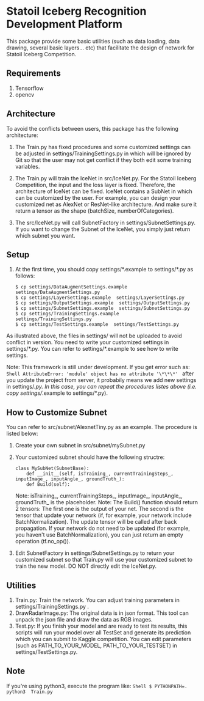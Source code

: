 # Statoil Iceberg Recognition Development Platform
This package provide some basic utilities (such as data loading, data drawing, several basic layers... etc) that facilitate the design of network for Statoil Iceberg Competition.

## Requirements
1. Tensorflow
2. opencv

## Architecture
   To avoid the conflicts between users, this package has the following architecture:
1. The Train.py has fixed procedures and some customized settings can be adjusted in settings/TrainingSettings.py in which will be ignored by Git so that the user may not get conflict if they both edit some training variables.

2. The Train.py will train the IceNet in src/IceNet.py.  For the Statoil Iceberg Competition, the input and the loss layer is fixed.  Therefore, the architecture of IceNet can be fixed.  IceNet contains a SubNet in which can be customized by the user.  For example, you can design your customized net as AlexNet or ResNet-like architecture.  And make sure it return a tensor as the shape (batchSize, numberOfCategories).

3. The src/IceNet.py will call SubnetFactory in settings/SubnetSettings.py.  If you want to change the Subnet of the IceNet, you simply just return which subnet you want.


## Setup
1. At the first time, you should copy settings/\*.example to settings/\*.py as follows:
	```Shell
	$ cp settings/DataAugmentSettings.example  settings/DataAugmentSettings.py
	$ cp settings/LayerSettings.example  settings/LayerSettings.py
	$ cp settings/OutputSettings.example  settings/OutputSettings.py
	$ cp settings/SubnetSettings.example  settings/SubnetSettings.py
	$ cp settings/TrainingSettings.example  settings/TrainingSettings.py
	$ cp settings/TestSettings.example  settings/TestSettings.py
	```
  As illustrated above, the files in settings/ will not be uploaded to avoid conflict in version.  You need to write your customized settings in settings/\*.py.  You can refer to settings/\*.example to see how to write settings.

Note: This framework is still under development.  If you get error such as:
	```Shell
		AttributeError: 'module' object has no attribute '\*\*\*'
	```
after you update the project from server, it probabily means we add new settings in settings/*.py.  In this case, you can repeat the procedures listes above (i.e. copy settings/*.example  to  settings/*.py).


## How to Customize Subnet
  You can refer to src/subnet/AlexnetTiny.py as an example.  The procedure is listed below:
1. Create your own subnet in src/subnet/mySubnet.py

2. Your customized subnet should have the following structre:
	```
	class MySubNet(SubnetBase):
		def __init__(self, isTraining_, currentTrainingSteps_, inputImage_, inputAngle_, groundTruth_):
		def Build(self):
	```
    Note: isTraining_, currentTrainingSteps_, inputImage_, inputAngle_, groundTruth_ is the placeholder.
    Note: The Build() function should return 2 tensors: The first one is the output of your net.  The second is the tensor that update your network (if, for example, your network include BatchNormalization).  The update tensor will be called after back propagation.  If your network do not need to be updated (for example, you haven't use BatchNormalization), you can just return an empty operation (tf.no_op()).


3. Edit SubnetFactory in settings/SubnetSettings.py to return your customized subnet so that Train.py will use your customized subnet to train the new model.  DO NOT directly edit the IceNet.py.


## Utilities
1. Train.py: Train the network.  You can adjust training parameters in settings/TrainingSettings.py .
2. DrawRadarImage.py:  The original data is in json format.  This tool can unpack the json file and draw the data as RGB images.
3. Test.py: If you finish your model and are ready to test its results, this scripts will run your model over all TestSet and generate its prediction which you can submit to Kaggle competition.  You can edit parameters (such as PATH_TO_YOUR_MODEL, PATH_TO_YOUR_TESTSET) in settings/TestSettings.py.


## Note
If you're using python3, execute the program like:
	```Shell
	$ PYTHONPATH=.  python3  Train.py
	```
